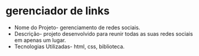 # gerenciador de links
*  Nome do Projeto- gerenciamento de redes sociais.
*  Descrição- projeto desenvolvido para reunir todas as suas redes sociais em apenas um lugar.
*  Tecnologias Utilizadas- html, css, biblioteca.

